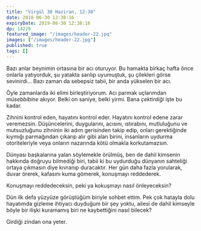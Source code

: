 ```yaml
---
title: "Virgül 30 Haziran, 12:30"
date: 2018-06-30 12:38:16
expiryDate: 2019-06-30 12:38:16
dp: 14229
featured_image: "/images/header-22.jpg"
images: ["/images/header-22.jpg"]
published: true
tags: []
---
```




Bazı anlar beynimin ortasına bir acı oturuyor. Bu hamakta birkaç hafta önce
onlarla yatıyorduk, şu yatakta sarılıp uyumuştuk, şu çilekleri görse
sevinirdi... Bazı zaman da sebepsiz tabii, bir anda yükselen bir acı.

Öyle zamanlarda iki elimi birleştiriyorum. Acı parmak uçlarımdan *müsebbibine*
akıyor. Belki on saniye, belki yirmi. Bana *çektirdiği* işte bu kadar. 

Zihnini kontrol eden, hayatını kontrol eder. Hayatını kontrol edene zarar
veremezsin. Düşüncelerini, duygularını, acısını, ıstırabını, mutluluğunu ve
mutsuzluğunu zihninin iki adım gerisinden takip edip, onları gerektiğinde
kıymığı parmağından çıkarıp alır gibi alan birini, insanların uydurma
otoriteleriyle veya onların nazarında kötü olmakla korkutamazsın.

Dünyası başkalarına yalan söylemekle örülmüş, ben de dahil kimsenin hakkında
doğruyu bilmediği biri, tabii ki bu uydurduğu dünyanın sahteliği ortaya çıkmasın
diye kıvranıp duracaktır. Her gün daha fazla yorularak, duvar örerek, kafasını
kuma gömerek, konuşmayı reddederek.

Konuşmayı reddedeceksin, peki ya kokuşmayı nasıl önleyeceksin?

Dün ilk defa yüzyüze görüştüğüm biriyle sohbet ettim. Pek çok hatayla dolu
hayatımda gizleme ihtiyacı duyduğum bir şey yoktu, ailesi de dahil kimseyle
böyle bir ilişki kuramamış biri ne kaybettiğini nasıl bilecek?

Girdiği zindan ona yeter.

